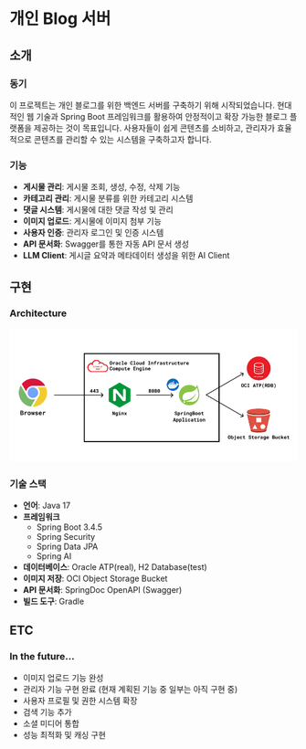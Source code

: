 # 개인 Blog 서버

## 소개

### 동기
이 프로젝트는 개인 블로그를 위한 백엔드 서버를 구축하기 위해 시작되었습니다. 현대적인 웹 기술과 Spring Boot 프레임워크를 활용하여 안정적이고 확장 가능한 블로그 플랫폼을 제공하는 것이 목표입니다. 사용자들이 쉽게 콘텐츠를 소비하고, 관리자가 효율적으로 콘텐츠를 관리할 수 있는 시스템을 구축하고자 합니다.

### 기능
- **게시물 관리**: 게시물 조회, 생성, 수정, 삭제 기능
- **카테고리 관리**: 게시물 분류를 위한 카테고리 시스템
- **댓글 시스템**: 게시물에 대한 댓글 작성 및 관리
- **이미지 업로드**: 게시물에 이미지 첨부 기능
- **사용자 인증**: 관리자 로그인 및 인증 시스템
- **API 문서화**: Swagger를 통한 자동 API 문서 생성
- **LLM Client**: 게시글 요약과 메타데이터 생성을 위한 AI Client

## 구현

### Architecture
![](./docs/architecture.png)

### 기술 스택
- **언어**: Java 17
- **프레임워크**
  - Spring Boot 3.4.5
  - Spring Security
  - Spring Data JPA
  - Spring AI
- **데이터베이스**: Oracle ATP(real), H2 Database(test)
- **이미지 저장**: OCI Object Storage Bucket
- **API 문서화**: SpringDoc OpenAPI (Swagger)
- **빌드 도구**: Gradle

## ETC

### In the future...
- 이미지 업로드 기능 완성
- 관리자 기능 구현 완료 (현재 계획된 기능 중 일부는 아직 구현 중)
- 사용자 프로필 및 권한 시스템 확장
- 검색 기능 추가
- 소셜 미디어 통합
- 성능 최적화 및 캐싱 구현
